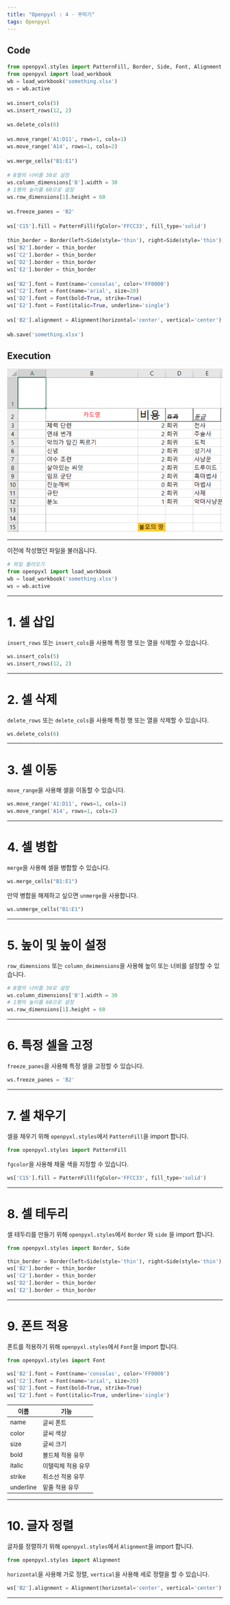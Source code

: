 ```yaml
---
title: "Openpyxl : 4 - 꾸미기"
tags: Openpyxl
---
```






## Code

```python
from openpyxl.styles import PatternFill, Border, Side, Font, Alignment
from openpyxl import load_workbook
wb = load_workbook('something.xlsx')
ws = wb.active

ws.insert_cols(5)
ws.insert_rows(12, 2)

ws.delete_cols(6)

ws.move_range('A1:D11', rows=1, cols=1)
ws.move_range('A14', rows=1, cols=2)

ws.merge_cells("B1:E1")

# B열의 너비를 30로 설정
ws.column_dimensions['B'].width = 30
# 1행의 높이를 60으로 설정
ws.row_dimensions[1].height = 60

ws.freeze_panes = 'B2'

ws['C15'].fill = PatternFill(fgColor='FFCC33', fill_type='solid')

thin_border = Border(left=Side(style='thin'), right=Side(style='thin'), top=Side(style='thin'), bottom=Side(style='thin'))
ws['B2'].border = thin_border
ws['C2'].border = thin_border
ws['D2'].border = thin_border
ws['E2'].border = thin_border

ws['B2'].font = Font(name='consolas', color='FF0000')
ws['C2'].font = Font(name='arial', size=20)
ws['D2'].font = Font(bold=True, strike=True)
ws['E2'].font = Font(italic=True, underline='single')

ws['B2'].alignment = Alignment(horizontal='center', vertical='center')

wb.save('something.xlsx')
```



## Execution

![](https://github.com/B31l/B31l/blob/main/img-io/Openpyxl/4%EB%A7%88%EB%AC%B4%EB%A6%AC.png?raw=true)





---



이전에 작성했던 파일을 불러옵니다.

```python
# 파일 불러오기
from openpyxl import load_workbook
wb = load_workbook('something.xlsx')
ws = wb.active
```



---



# 1. 셀 삽입

`insert_rows` 또는 `insert_cols`을 사용해 특정 행 또는 열을 삭제할 수 있습니다.

```python
ws.insert_cols(5)
ws.insert_rows(12, 2)
```



---



# 2. 셀 삭제

`delete_rows` 또는 `delete_cols`을 사용해 특정 행 또는 열을 삭제할 수 있습니다.

```python
ws.delete_cols(6)
```



---



# 3. 셀 이동

`move_range`을 사용해 셀을 이동할 수 있습니다.

```python
ws.move_range('A1:D11', rows=1, cols=1)
ws.move_range('A14', rows=1, cols=2)
```



---



# 4. 셀 병합

`merge`을 사용해 셀을 병합할 수 있습니다.

```python
ws.merge_cells("B1:E1")
```

만약 병합을 해제하고 싶으면 `unmerge`을 사용합니다.

```python
ws.unmerge_cells("B1:E1")
```



---



# 5. 높이 및 높이 설정

`row_dimensions` 또는 `column_deimensions`을 사용해 높이 또는 너비를 설정할 수 있습니다.

```python
# B열의 너비를 30로 설정
ws.column_dimensions['B'].width = 30
# 1행의 높이를 60으로 설정
ws.row_dimensions[1].height = 60
```



---



# 6. 특정 셀을 고정

`freeze_panes`을 사용해 특정 셀을 고정할 수 있습니다.

```python
ws.freeze_panes = 'B2'
```



---



# 7. 셀 채우기

셀을 채우기 위해 `openpyxl.styles`에서 `PatternFill`을 import 합니다.

```python
from openpyxl.styles import PatternFill
```

`fgcolor`을 사용해 채울 색을 지정할 수 있습니다.

```python
ws['C15'].fill = PatternFill(fgColor='FFCC33', fill_type='solid')
```



---



# 8. 셀 테두리

셀 테두리를 만들기 위해 `openpyxl.styles`에서 `Border` 와 `side` 을 import 합니다.

```python
from openpyxl.styles import Border, Side
```

```python
thin_border = Border(left=Side(style='thin'), right=Side(style='thin'), top=Side(style='thin'), bottom=Side(style='thin'))
ws['B2'].border = thin_border
ws['C2'].border = thin_border
ws['D2'].border = thin_border
ws['E2'].border = thin_border
```



---



# 9. 폰트 적용

폰트를 적용하기 위해 `openpyxl.styles`에서 `Font`을 import 합니다.

```python
from openpyxl.styles import Font
```

```python
ws['B2'].font = Font(name='consolas', color='FF0000')
ws['C2'].font = Font(name='arial', size=20)
ws['D2'].font = Font(bold=True, strike=True)
ws['E2'].font = Font(italic=True, underline='single')
```

| 이름      | 기능               |
| --------- | ------------------ |
| name      | 글씨 폰트          |
| color     | 글씨 색상          |
| size      | 글씨 크기          |
| bold      | 볼드체 적용 유무   |
| italic    | 이탤릭체 적용 유무 |
| strike    | 취소선 적용 유무   |
| underline | 밑줄 적용 유무     |



---



# 10. 글자 정렬

글자를 정렬하기 위해 `openpyxl.styles`에서 `Alignment`을 import 합니다.

```python
from openpyxl.styles import Alignment
```

`horizontal`을 사용해 가로 정렬, `vertical`을 사용해 세로 정렬을 할 수 있습니다.

```python
ws['B2'].alignment = Alignment(horizontal='center', vertical='center')
```



---



